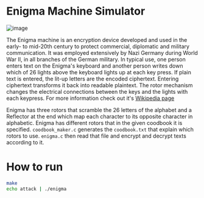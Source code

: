 # Enigma Machine Simulator

![image](https://historyonthisday.com/wp-content/uploads/2018/05/enigma-machine.jpg)

The Enigma machine is an encryption device developed and used in the early- to mid-20th century to protect commercial, diplomatic and military communication. It was employed extensively by Nazi Germany during World War II, in all branches of the German military.
In typical use, one person enters text on the Enigma's keyboard and another person writes down which of 26 lights above the keyboard lights up at each key press. If plain text is entered, the lit-up letters are the encoded ciphertext. Entering ciphertext transforms it back into readable plaintext. The rotor mechanism changes the electrical connections between the keys and the lights with each keypress. For more information check out it's [Wikipedia page](https://en.wikipedia.org/wiki/Enigma_machine)

Enigma has three rotors that scramble the 26 letters of the alphabet and a Reflector at the end which map each character to its opposite character in alphabetic. Enigma has different rotors that in the given coodbook it is specified. 
`coodbook_maker.c` generates the `coodbook.txt` that explain which rotors to use. `enigma.c` then read that file and encrypt and decrypt texts according to it.

# How to run

```bash
make
echo attack | ./enigma
```
